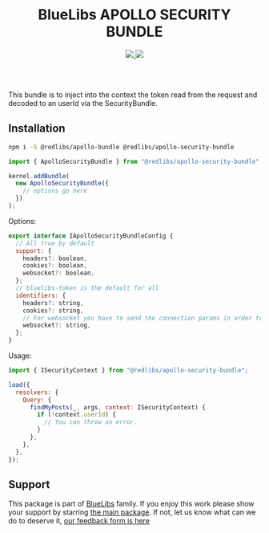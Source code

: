 <h1 align="center">BlueLibs APOLLO SECURITY BUNDLE</h1>

<p align="center">
  <a href="https://travis-ci.org/bluelibs/apollo-bundle">
    <img src="https://api.travis-ci.org/bluelibs/apollo-bundle.svg?branch=master" />
  </a>
  <a href="https://coveralls.io/github/bluelibs/apollo-bundle?branch=master">
    <img src="https://coveralls.io/repos/github/bluelibs/apollo-bundle/badge.svg?branch=master" />
  </a>
</p>

<br />
<br />

This bundle is to inject into the context the token read from the request and decoded to an userId via the SecurityBundle.

## Installation

```bash
npm i -S @redlibs/apollo-bundle @redlibs/apollo-security-bundle
```

```typescript
import { ApolloSecurityBundle } from "@redlibs/apollo-security-bundle";

kernel.addBundle(
  new ApolloSecurityBundle({
    // options go here
  })
);
```

Options:

```js
export interface IApolloSecurityBundleConfig {
  // All true by default
  support: {
    headers?: boolean,
    cookies?: boolean,
    websocket?: boolean,
  };
  // bluelibs-token is the default for all
  identifiers: {
    headers?: string,
    cookies?: string,
    // For websocket you have to send the connection params in order to work
    websocket?: string,
  };
}
```

Usage:

```js
import { ISecurityContext } from "@redlibs/apollo-security-bundle";

load({
  resolvers: {
    Query: {
      findMyPosts(_, args, context: ISecurityContext) {
        if (!context.userId) {
          // You can throw an error.
        }
      },
    },
  },
});
```

## Support

This package is part of [BlueLibs](https://www.bluelibs.com) family. If you enjoy this work please show your support by starring [the main package](https://github.com/bluelibs/bluelibs). If not, let us know what can we do to deserve it, [our feedback form is here](https://forms.gle/DTMg5Urgqey9QqLFA)
